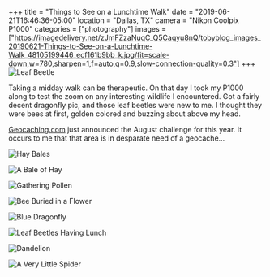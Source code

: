 +++
title = "Things to See on a Lunchtime Walk"
date = "2019-06-21T16:46:36-05:00"
location = "Dallas, TX"
camera = "Nikon Coolpix P1000"
categories = ["photography"]
images = ["https://imagedelivery.net/zJmFZzaNuqC_Q5Caqyu8nQ/tobyblog_images_20190621-Things-to-See-on-a-Lunchtime-Walk_48105199446_ecf161b9bb_k.jpg/fit=scale-down,w=780,sharpen=1,f=auto,q=0.9,slow-connection-quality=0.3"]
+++
![Leaf Beetle](https://imagedelivery.net/zJmFZzaNuqC_Q5Caqyu8nQ/tobyblog_images_20190621-Things-to-See-on-a-Lunchtime-Walk_48105199446_ecf161b9bb_k.jpg/fit=scale-down,w=780,sharpen=1,f=auto,q=0.9,slow-connection-quality=0.3)
<!--more-->
Taking a midday walk can be therapeutic. On that day I took my P1000 along to test the zoom on any interesting wildlife I encountered. Got a fairly decent dragonfly pic, and those leaf beetles were new to me. I thought they were bees at first, golden colored and buzzing about above my head. 

[Geocaching.com](http://www.geocaching.com/) just announced the August challenge for this year. It occurs to me that that area is in desparate need of a geocache…

![Hay Bales](https://imagedelivery.net/zJmFZzaNuqC_Q5Caqyu8nQ/tobyblog_images_20190621-Things-to-See-on-a-Lunchtime-Walk_48105249228_8ae4e68daf_k.jpg/fit=scale-down,w=780,sharpen=1,f=auto,q=0.9,slow-connection-quality=0.3)

![A Bale of Hay](https://imagedelivery.net/zJmFZzaNuqC_Q5Caqyu8nQ/tobyblog_images_20190621-Things-to-See-on-a-Lunchtime-Walk_48105316477_6afe54e936_k.jpg/fit=scale-down,w=780,sharpen=1,f=auto,q=0.9,slow-connection-quality=0.3)

![Gathering Pollen](https://imagedelivery.net/zJmFZzaNuqC_Q5Caqyu8nQ/tobyblog_images_20190621-Things-to-See-on-a-Lunchtime-Walk_48105316597_4bfb36095a_k.jpg/fit=scale-down,w=780,sharpen=1,f=auto,q=0.9,slow-connection-quality=0.3)

![Bee Buried in a Flower](https://imagedelivery.net/zJmFZzaNuqC_Q5Caqyu8nQ/tobyblog_images_20190621-Things-to-See-on-a-Lunchtime-Walk_48105199376_2ce74e8401_k.jpg/fit=scale-down,w=780,sharpen=1,f=auto,q=0.9,slow-connection-quality=0.3)

![Blue Dragonfly](https://imagedelivery.net/zJmFZzaNuqC_Q5Caqyu8nQ/tobyblog_images_20190621-Things-to-See-on-a-Lunchtime-Walk_48105199681_db3c091222_k.jpg/fit=scale-down,w=780,sharpen=1,f=auto,q=0.9,slow-connection-quality=0.3)

![Leaf Beetles Having Lunch](https://imagedelivery.net/zJmFZzaNuqC_Q5Caqyu8nQ/tobyblog_images_20190621-Things-to-See-on-a-Lunchtime-Walk_48105199841_b3c396cf13_k.jpg/fit=scale-down,w=780,sharpen=1,f=auto,q=0.9,slow-connection-quality=0.3)

![Dandelion](https://imagedelivery.net/zJmFZzaNuqC_Q5Caqyu8nQ/tobyblog_images_20190621-Things-to-See-on-a-Lunchtime-Walk_48105249348_ebe2bd9382_k.jpg/fit=scale-down,w=780,sharpen=1,f=auto,q=0.9,slow-connection-quality=0.3)

![A Very Little Spider](https://imagedelivery.net/zJmFZzaNuqC_Q5Caqyu8nQ/tobyblog_images_20190621-Things-to-See-on-a-Lunchtime-Walk_48105199316_3f3f478744_k.jpg/fit=scale-down,w=780,sharpen=1,f=auto,q=0.9,slow-connection-quality=0.3)
